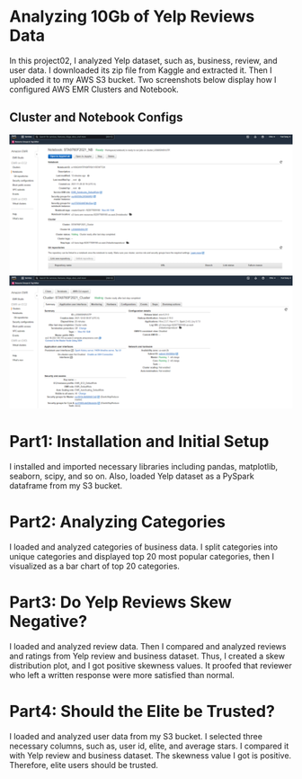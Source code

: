 # Analyzing 10Gb of Yelp Reviews Data

In this project02, I analyzed Yelp dataset, such as, business, review, and user data. I downloaded its zip file from Kaggle and extracted it. Then I uploaded it to my AWS S3 bucket. 
Two screenshots below display how I configured AWS EMR Clusters and Notebook. 
## Cluster and Notebook Configs
![notebook](assets/notebook_configuration.png)
![cluster](assets/cluster_configuration.png)

# Part1: Installation and Initial Setup
I installed and imported necessary libraries including pandas, matplotlib, seaborn, scipy, and so on. Also, loaded Yelp dataset as a PySpark dataframe from my S3 bucket. 
# Part2: Analyzing Categories
I loaded and analyzed categories of business data. I split categories into unique categories and displayed top 20 most popular categories, then I visualized as a bar chart of top 20 categories.
# Part3: Do Yelp Reviews Skew Negative?
I loaded and analyzed review data. Then I compared and analyzed reviews and ratings from Yelp review and business dataset. Thus, I created a skew distribution plot, and I got positive skewness values. It proofed that reviewer who left a written response were more satisfied than normal.
# Part4: Should the Elite be Trusted?
I loaded and analyzed user data from my S3 bucket. I selected three necessary columns, such as, user id, elite, and average stars. I compared it with Yelp review and business dataset. The skewness value I got is positive. Therefore, elite users should be trusted. 






